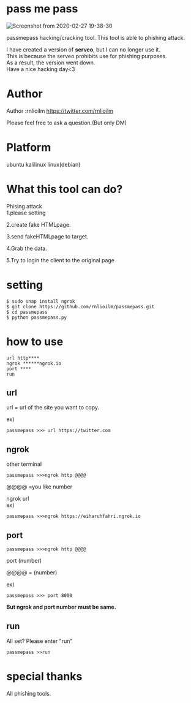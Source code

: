 # pass me pass
![Screenshot from 2020-02-27 19-38-30](https://user-images.githubusercontent.com/47826962/75437138-15de9b00-5999-11ea-80d4-acdbfc9a3662.png)
  
passmepass 
hacking/cracking tool.
This tool is able to phishing attack.  

  
  
  
I have created a version of **serveo**, but I can no longer use it.  
This is because the serveo prohibits use for phishing purposes.  
As a result, the version went down.  
Have a nice hacking day<3  

  
  
# Author

Author :rnlioilm
https://twitter.com/rnlioilm

Please feel free to ask a question.(But only DM)
  
    
    
# Platform
ubuntu kalilinux
linux(debian)

# What this tool can do?
Phising attack  
1.please setting  
  
2.create fake HTMLpage.  
  
3.send fakeHTMLpage to target.  
  
4.Grab the data.  
  
5.Try to login the client to the original page  

# setting  

```
$ sudo snap install ngrok
$ git clone https://github.com/rnlioilm/passmepass.git  
$ cd passmepass  
$ python passmepass.py
```
# how to use 
```
url http****
ngrok ******ngrok.io
port ****
run
```
## url

url = url of the site you want to copy.

ex)  
```
passmepass >>> url https://twitter.com  
```
## ngrok

other terminal  

```
passmepass >>>ngrok http @@@@
```
@@@@ =you like number  

ngrok url  
ex)
```
passmepass >>>ngrok https://eiharuhfahri.ngrok.io
```

## port

```
passmepass >>>ngrok http @@@@
```
port (number)  

@@@@ = (number)  

ex)  
```
passmepass >>> port 8000
```
**But ngrok and port number must be same.**

## run

All set? 
Please enter "run"
```
passmepass >>run
```

# special thanks

All phishing tools.
